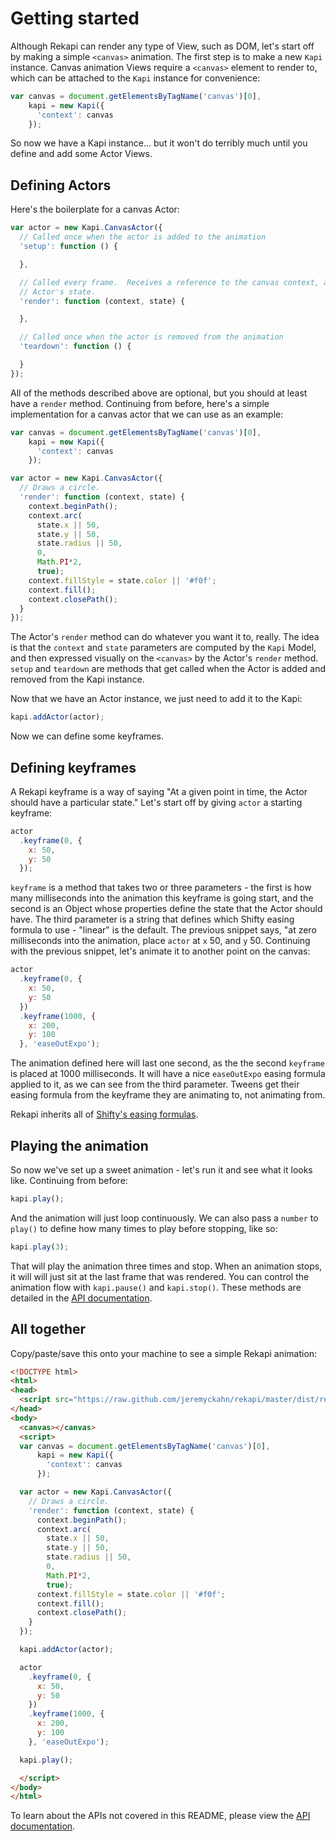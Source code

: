 # Getting started

Although Rekapi can render any type of View, such as DOM, let's start off by
making a simple `<canvas>` animation.  The first step is to  make a new `Kapi`
instance.  Canvas animation Views require a `<canvas>` element to render to,
which can be attached to the `Kapi` instance for convenience:

````javascript
var canvas = document.getElementsByTagName('canvas')[0],
    kapi = new Kapi({
      'context': canvas
    });
````

So now we have a Kapi instance... but it won't do terribly much until you
define and add some Actor Views.

## Defining Actors

Here's the boilerplate for a canvas Actor:

````javascript
var actor = new Kapi.CanvasActor({
  // Called once when the actor is added to the animation
  'setup': function () {

  },

  // Called every frame.  Receives a reference to the canvas context, and the
  // Actor's state.
  'render': function (context, state) {

  },

  // Called once when the actor is removed from the animation
  'teardown': function () {

  }
});
````

All of the methods described above are optional, but you should at least have a
`render` method.  Continuing from before, here's a simple implementation for a
canvas actor that we can use as an example:

````javascript
var canvas = document.getElementsByTagName('canvas')[0],
    kapi = new Kapi({
      'context': canvas
    });

var actor = new Kapi.CanvasActor({
  // Draws a circle.
  'render': function (context, state) {
    context.beginPath();
    context.arc(
      state.x || 50,
      state.y || 50,
      state.radius || 50,
      0,
      Math.PI*2,
      true);
    context.fillStyle = state.color || '#f0f';
    context.fill();
    context.closePath();
  }
});
````

The Actor's `render` method can do whatever you want it to, really.  The idea is
that the `context` and `state` parameters are computed by the `Kapi` Model, and
then expressed visually on the `<canvas>` by the Actor's `render` method.
`setup` and `teardown` are methods that get called when the Actor is added and
removed from the Kapi instance.

Now that we have an Actor instance, we just need to add it to the Kapi:

````javascript
kapi.addActor(actor);
````

Now we can define some keyframes.

## Defining keyframes

A Rekapi keyframe is a way of saying "At a given point in time, the Actor
should have a particular state."  Let's start off by giving `actor` a starting
keyframe:

````javascript
actor
  .keyframe(0, {
    x: 50,
    y: 50
  });
````

`keyframe` is a method that takes two or three parameters - the first is how
many milliseconds into the animation this keyframe is going start, and the
second is an Object whose properties define the state that the Actor should
have.  The third parameter is a string that defines which Shifty easing formula
to use - "linear" is the default.  The previous snippet says, "at zero
milliseconds into the animation, place `actor` at `x` 50, and `y` 50.
Continuing with the previous snippet, let's animate it to another point on the
canvas:

````javascript
actor
  .keyframe(0, {
    x: 50,
    y: 50
  })
  .keyframe(1000, {
    x: 200,
    y: 100
  }, 'easeOutExpo');
````

The animation defined here will last one second, as the the second `keyframe`
is placed at 1000 milliseconds.  It will have a nice `easeOutExpo` easing
formula applied to it, as we can see from the third parameter.  Tweens get
their easing formula from the keyframe they are animating to, not animating
from.

Rekapi inherits all of [Shifty's easing
formulas](https://github.com/jeremyckahn/shifty/blob/master/src/shifty.formulas.js).

## Playing the animation

So now we've set up a sweet animation - let's run it and see what it looks
like.  Continuing from before:

````javascript
kapi.play();
````

And the animation will just loop continuously.  We can also pass a `number` to
`play()` to define how many times to play before stopping, like so:

````javascript
kapi.play(3);
````

That will play the animation three times and stop.  When an animation stops, it
will will just sit at the last frame that was rendered.  You can control the
animation flow with `kapi.pause()` and `kapi.stop()`.  These methods are
detailed in the [API
documentation](https://github.com/jeremyckahn/rekapi/blob/master/docs/).

## All together

Copy/paste/save this onto your machine to see a simple Rekapi animation:

````html
<!DOCTYPE html>
<html>
<head>
  <script src="https://raw.github.com/jeremyckahn/rekapi/master/dist/rekapi.bundle.min.js"></script>
</head>
<body>
  <canvas></canvas>
  <script>
  var canvas = document.getElementsByTagName('canvas')[0],
      kapi = new Kapi({
        'context': canvas
      });

  var actor = new Kapi.CanvasActor({
    // Draws a circle.
    'render': function (context, state) {
      context.beginPath();
      context.arc(
        state.x || 50,
        state.y || 50,
        state.radius || 50,
        0,
        Math.PI*2,
        true);
      context.fillStyle = state.color || '#f0f';
      context.fill();
      context.closePath();
    }
  });

  kapi.addActor(actor);

  actor
    .keyframe(0, {
      x: 50,
      y: 50
    })
    .keyframe(1000, {
      x: 200,
      y: 100
    }, 'easeOutExpo');

  kapi.play();

  </script>
</body>
</html>

````

To learn about the APIs not covered in this README, please view the [API
documentation](https://github.com/jeremyckahn/rekapi/blob/master/docs/).
